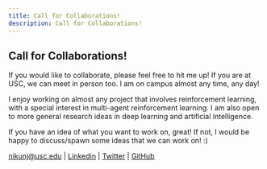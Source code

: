 ```yaml
---
title: Call for Collaborations!  
description: Call for Collaborations! 
---
```


## Call for Collaborations! 

If you would like to collaborate, please feel free to hit me up! If you are at USC, we can meet in person too. I am on campus almost any time, any day! 

I enjoy working on almost any project that involves reinforcement learning, with a special interest in multi-agent reinforcement learning. I am also open to more general research ideas in deep learning and artificial intelligence. 

If you have an idea of what you want to work on, great! If not, I would be happy to discuss/spawn some ideas that we can work on! :) 

[nikunj@usc.edu](mailto:nikunj@usc.edu) | [Linkedin](https://www.linkedin.com/in/nikunj-gupta97/) | [Twitter](https://twitter.com/NikunjGupta97) | [GitHub](https://github.com/Nikunj-Gupta) 

